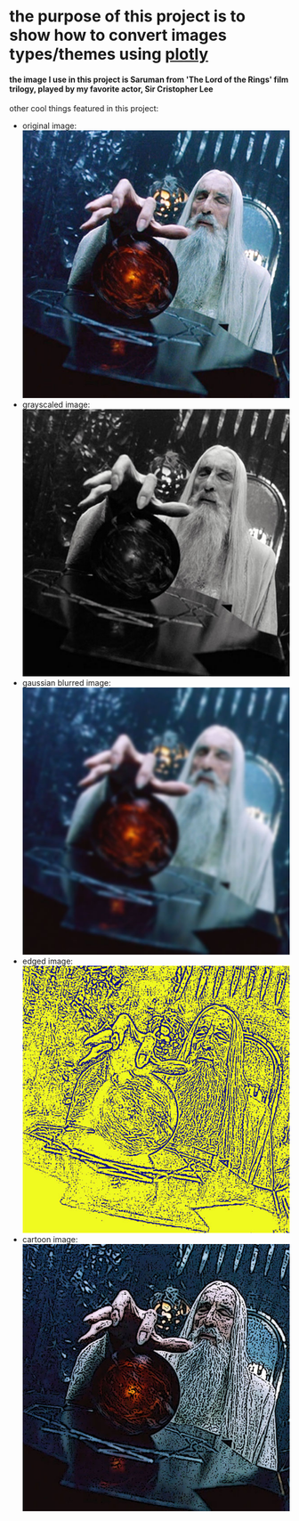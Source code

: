 # the purpose of this project is to show how to convert images types/themes using [plotly](https://plotly.com/)

#### the image I use in this project is Saruman from 'The Lord of the Rings' film trilogy, played by my favorite actor, Sir Cristopher Lee

other cool things featured in this project:
* original image: ![](images/saruman.jpg)
* grayscaled image: ![](images/sarumanGrey.jpg)
* gaussian blurred image: ![](images/sarumanGaussianBlur.jpg)
* edged image: ![](images/sarumanEdged.jpg)
* cartoon image: ![](images/sarumanCartoon.jpg)
